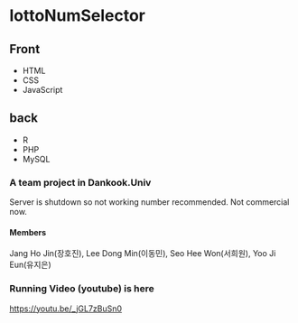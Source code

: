 # lottoNumSelector

## Front 
- HTML 
- CSS 
- JavaScript
## back 
- R 
- PHP 
- MySQL

### A team project in Dankook.Univ
Server is shutdown so not working number recommended.
Not commercial now.

#### Members
Jang Ho Jin(장호진), Lee Dong Min(이동민), Seo Hee Won(서희원), Yoo Ji Eun(유지은)


### Running Video (youtube) is here 
https://youtu.be/_jGL7zBuSn0
